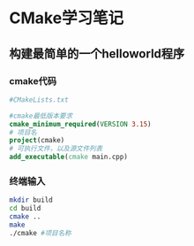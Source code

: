 # CMake学习笔记
## 构建最简单的一个helloworld程序
### cmake代码
``` cmake
#CMakeLists.txt

#cmake最低版本要求
cmake_minimum_required(VERSION 3.15)
# 项目名
project(cmake)
# 可执行文件，以及源文件列表
add_executable(cmake main.cpp)
```
### 终端输入
```bash
mkdir build
cd build
cmake ..
make
./cmake #项目名称
```